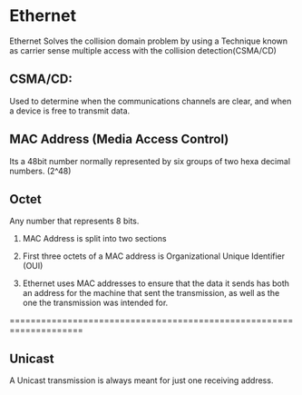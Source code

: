 # Ethernet

Ethernet Solves the collision domain problem by using a Technique known as carrier sense multiple access with the collision detection(CSMA/CD)

## CSMA/CD:

Used to determine when the communications channels are clear, and when a device is free to transmit data. 

## MAC Address (Media Access Control)

Its a 48bit number normally represented by six groups of two hexa decimal numbers. (2^48)

## Octet 

Any number that represents 8 bits. 

1. MAC Address is split into two sections 

2. First three octets of a MAC address is Organizational Unique Identifier (OUI)

3. Ethernet uses MAC addresses to ensure that the data it sends has both an address for the machine that sent the transmission, as well as the one the transmission
   was intended for.

====================================================================

## Unicast

A Unicast transmission is always meant for just one receiving address. 



